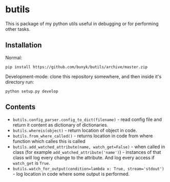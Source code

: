 butils
======

This is package of my python utils useful in debugging or for performing other tasks.

Installation
------------

Normal:
```
pip install https://github.com/bunyk/butils/archive/master.zip
```

Development-mode: clone this repository somewhere, and then inside it's directory run:
```
python setup.py develop
```


Contents
--------

- `butils.config_parser.config_to_dict(filename)` - read config file and return it content as dictionary of dictionaries.
- `butils.whereis(object)` - return location of object in code. 
- `butils.from_where_called()` - returns location in code from where function which calles this is called
- `butils.add_watched_attribute(name, watch_get=False)` - when called in class (for example `add_watched_attribute('name')`) - instances of that class will log every change to the attribute. And log every access if `watch_get` is `True`.
- `butils.watch_for_output(condition=lambda x: True, stream='stdout')` - log location in code where some output is performed.
